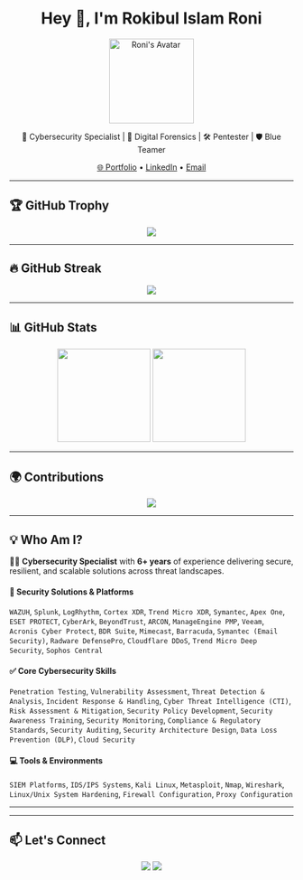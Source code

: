 <h1 align="center">Hey 👋, I'm Rokibul Islam Roni</h1>
<p align="center">
  <img src="img/profile1.gif" width="150" alt="Roni's Avatar" />
</p>
<p align="center">
  🔐 Cybersecurity Specialist | 🧪 Digital Forensics | 🛠️ Pentester | 🛡️ Blue Teamer
</p>
<p align="center">
  <a href="https://rokibulroni.com">🌐 Portfolio</a> • 
  <a href="https://linkedin.com/in/rokibulroni">LinkedIn</a> • 
  <a href="mailto:hi@rokibulroni.com">Email</a>
</p>

---

## 🏆 GitHub Trophy

<p align="center">
  <img src="https://github-profile-trophy.vercel.app/?username=rokibulroni&theme=monokai&row=1&no-bg=true" />
</p>

---

## 🔥 GitHub Streak

<p align="center">
  <img src="https://streak-stats.demolab.com?user=rokibulroni&theme=tokyonight&hide_border=true" />
</p>

---

## 📊 GitHub Stats

<p align="center">
  <img src="https://github-readme-stats.vercel.app/api?username=rokibulroni&show_icons=true&theme=tokyonight&count_private=true&hide_border=true" height="165" />
  <img src="https://github-readme-stats.vercel.app/api/top-langs/?username=rokibulroni&layout=compact&theme=tokyonight&hide_border=true" height="165" />
</p>

---

## 🌍 Contributions

<p align="center">
  <img src="https://github-readme-activity-graph.vercel.app/graph?username=rokibulroni&theme=tokyo-night&hide_border=true" />
</p>

---

## 💡 Who Am I?

🧑‍💻 **Cybersecurity Specialist** with **6+ years** of experience delivering secure, resilient, and scalable solutions across threat landscapes.


#### 🔐 **Security Solutions & Platforms**

`WAZUH`, `Splunk`, `LogRhythm`, `Cortex XDR`, `Trend Micro XDR`,
`Symantec`, `Apex One`, `ESET PROTECT`, `CyberArk`, `BeyondTrust`,
`ARCON`, `ManageEngine PMP`, `Veeam`, `Acronis Cyber Protect`, `BDR Suite`,
`Mimecast`, `Barracuda`, `Symantec (Email Security)`, `Radware DefensePro`,
`Cloudflare DDoS`, `Trend Micro Deep Security`, `Sophos Central`

#### ✅ **Core Cybersecurity Skills**

`Penetration Testing`, `Vulnerability Assessment`, `Threat Detection & Analysis`,
`Incident Response & Handling`, `Cyber Threat Intelligence (CTI)`,
`Risk Assessment & Mitigation`, `Security Policy Development`,
`Security Awareness Training`, `Security Monitoring`,
`Compliance & Regulatory Standards`, `Security Auditing`,
`Security Architecture Design`, `Data Loss Prevention (DLP)`, `Cloud Security`

#### 💻 **Tools & Environments**

`SIEM Platforms`, `IDS/IPS Systems`, `Kali Linux`, `Metasploit`, `Nmap`,
`Wireshark`, `Linux/Unix System Hardening`, `Firewall Configuration`, `Proxy Configuration`




---


 
---

## 📫 Let's Connect

<p align="center">
  <a href="https://rokibulroni.com"><img src="https://img.shields.io/badge/Visit-My_Site-blue?style=for-the-badge" /></a>
  <a href="https://linkedin.com/in/rokibulroni"><img src="https://img.shields.io/badge/LinkedIn-Rokibul-blue?style=for-the-badge&logo=linkedin" /></a>
</p>
